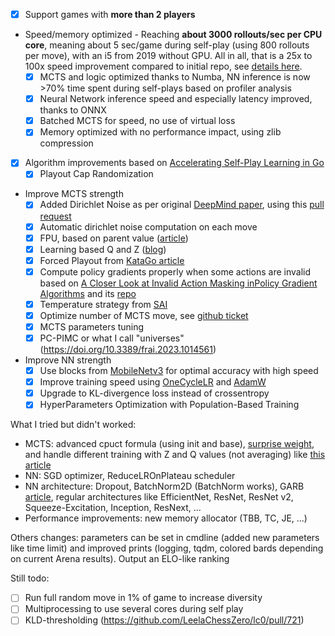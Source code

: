 * [x] Support games with **more than 2 players**
* Speed/memory optimized - Reaching **about 3000 rollouts/sec per CPU core**, meaning about 5 sec/game during self-play (using 800 rollouts per move), with an i5 from 2019 without GPU. All in all, that is a 25x to 100x speed improvement compared to initial repo, see [details here](santorini/README.md).
  * [x] MCTS and logic optimized thanks to Numba, NN inference is now >70% time spent during self-plays based on profiler analysis
  * [x] Neural Network inference speed and especially latency improved, thanks to ONNX 
  * [x] Batched MCTS for speed, no use of virtual loss
  * [x] Memory optimized with no performance impact, using zlib compression
* [x] Algorithm improvements based on [Accelerating Self-Play Learning in Go](https://arxiv.org/pdf/1902.10565.pdf)
  * [x] Playout Cap Randomization
* Improve MCTS strength
  * [x] Added Dirichlet Noise as per original [DeepMind paper](https://www.nature.com/articles/nature24270.epdf), using this [pull request](https://github.com/suragnair/alpha-zero-general/pull/186)
  * [x] Automatic dirichlet noise computation on each move
  * [x] FPU, based on parent value ([article](https://arxiv.org/pdf/1902.10565.pdf))
  * [x] Learning based Q and Z ([blog](https://medium.com/oracledevs/lessons-from-alphazero-part-4-improving-the-training-target-6efba2e71628))
  * [x] Forced Playout from [KataGo article](https://arxiv.org/pdf/1902.10565.pdf)
  * [x] Compute policy gradients properly when some actions are invalid based on [A Closer Look at Invalid Action Masking inPolicy Gradient Algorithms](https://arxiv.org/pdf/2006.14171.pdf) and its [repo](https://github.com/vwxyzjn/invalid-action-masking)
  * [x] Temperature strategy from [SAI](https://github.com/CuriosAI/sai/issues/8)
  * [x] Optimize number of MCTS move, see [github ticket](https://github.com/leela-zero/leela-zero/issues/1416)
  * [x] MCTS parameters tuning
  * [x] PC-PIMC or what I call "universes" (https://doi.org/10.3389/frai.2023.1014561)
* Improve NN strength
  * [x] Use blocks from [MobileNetv3](https://arxiv.org/abs/1905.02244) for optimal accuracy with high speed
  * [x] Improve training speed using [OneCycleLR](https://arxiv.org/pdf/1506.01186.pdf) and [AdamW](https://arxiv.org/abs/1711.05101)
  * [x] Upgrade to KL-divergence loss instead of crossentropy
  * [x] HyperParameters Optimization with Population-Based Training

What I tried but didn't worked:
* MCTS: advanced cpuct formula (using init and base), [surprise weight](https://github.com/lightvector/KataGo/blob/master/docs/KataGoMethods.md), and handle different training with Z and Q values (not averaging) like [this article](https://doi.org/10.48550/arXiv.2103.17228)
* NN: SGD optimizer, ReduceLROnPlateau scheduler
* NN architecture: Dropout, BatchNorm2D (BatchNorm works), GARB [article](https://www.mdpi.com/2079-9292/10/13/1533), regular architectures like EfficientNet, ResNet, ResNet v2, Squeeze-Excitation, Inception, ResNext, ...
* Performance improvements: new memory allocator (TBB, TC, JE, ...)

Others changes: parameters can be set in cmdline (added new parameters like time limit) and improved prints (logging, tqdm, colored bards depending on current Arena results). Output an ELO-like ranking

Still todo:
  * [ ] Run full random move in 1% of game to increase diversity 
  * [ ] Multiprocessing to use several cores during self play
  * [ ] KLD-thresholding (https://github.com/LeelaChessZero/lc0/pull/721)
